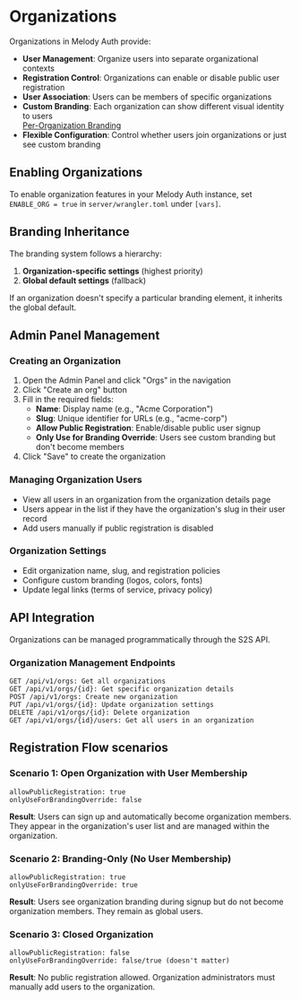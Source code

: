 # Organizations

Organizations in Melody Auth provide:

- **User Management**: Organize users into separate organizational contexts
- **Registration Control**: Organizations can enable or disable public user registration
- **User Association**: Users can be members of specific organizations
- **Custom Branding**: Each organization can show different visual identity to users  
[Per-Organization Branding](/branding.html#per-organization-branding)
- **Flexible Configuration**: Control whether users join organizations or just see custom branding

## Enabling Organizations

To enable organization features in your Melody Auth instance, set `ENABLE_ORG = true` in `server/wrangler.toml` under `[vars]`.  

## Branding Inheritance

The branding system follows a hierarchy:
1. **Organization-specific settings** (highest priority)
2. **Global default settings** (fallback)

If an organization doesn't specify a particular branding element, it inherits the global default.

## Admin Panel Management

### Creating an Organization

1. Open the Admin Panel and click "Orgs" in the navigation
2. Click "Create an org" button
3. Fill in the required fields:
   - **Name**: Display name (e.g., "Acme Corporation")
   - **Slug**: Unique identifier for URLs (e.g., "acme-corp")
   - **Allow Public Registration**: Enable/disable public user signup
   - **Only Use for Branding Override**: Users see custom branding but don't become members
4. Click "Save" to create the organization

### Managing Organization Users

- View all users in an organization from the organization details page
- Users appear in the list if they have the organization's slug in their user record
- Add users manually if public registration is disabled

### Organization Settings

- Edit organization name, slug, and registration policies
- Configure custom branding (logos, colors, fonts)
- Update legal links (terms of service, privacy policy)

## API Integration

Organizations can be managed programmatically through the S2S API.

### Organization Management Endpoints

```http
GET /api/v1/orgs: Get all organizations
GET /api/v1/orgs/{id}: Get specific organization details
POST /api/v1/orgs: Create new organization
PUT /api/v1/orgs/{id}: Update organization settings
DELETE /api/v1/orgs/{id}: Delete organization
GET /api/v1/orgs/{id}/users: Get all users in an organization
```

## Registration Flow scenarios

### Scenario 1: Open Organization with User Membership
```
allowPublicRegistration: true
onlyUseForBrandingOverride: false
```
**Result**: Users can sign up and automatically become organization members. They appear in the organization's user list and are managed within the organization.

### Scenario 2: Branding-Only (No User Membership)
```
allowPublicRegistration: true
onlyUseForBrandingOverride: true
```
**Result**: Users see organization branding during signup but do not become organization members. They remain as global users.

### Scenario 3: Closed Organization
```
allowPublicRegistration: false
onlyUseForBrandingOverride: false/true (doesn't matter)
```
**Result**: No public registration allowed. Organization administrators must manually add users to the organization.
